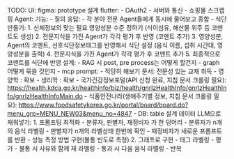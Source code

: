 
TODO:
	UI:
		figma: prototype 설계
		flutter: 
			- OAuth2
			- 서버와 통신
			- 쇼핑몰 스크랩핑
	Agent:
		기능: 
			- 질의 응답:
				- 각 분야 전문 Agent들에게 동시에 물어보고 종합
			- 식단 만들기:
				1. 신체정보의 맞는 필요 영양성분 수준 정하기 (식이섬유, 해산물 위주 등 코멘트도 생성)
				2. 전문지식을 가진 Agent가 각각 평가 후 반영 (코멘트 추가)
				3. 영양성분, Agent의 코멘트, 선호식단정보태그를 반영해서 식단 설정 (음식 이름, 섭취 시간대, 영양성분을 출력)
				4. 전문지식을 가진 Agent가 각각 평가 후 코멘트 추가
				5. 최종적으로 코멘트를 식단에 반영
		설계:
			- RAG 시 post, pre process는 어떻게 할건지
			- graph 어떻게 묶을 것인지
			- mcp
		prompt:
			- 적당히 해보기
		문서:
			전문성 있는 교재 취득
			- 영양학 : 확보
			- 생리학 : 확보
			- 국가건강정보포털(API 신청 완료, 지침 문서 크롤링 필요): https://health.kdca.go.kr/healthinfo/biz/health/gnrlzHealthInfo/gnrlzHealthInfo/gnrlzHealthInfoMain.do
			- 식품안전나라(생애주기별 정보, 지침 문서 크롤링 필요): https://www.foodsafetykorea.go.kr/portal/board/board.do?menu_grp=MENU_NEW03&menu_no=4847
			- 
	DB:
		table 설계
		데이터 LLM으로 채워넣기:
			1. 프롬프팅 최적화
				- 분류자, 판별자, 재정비자 가 한 덩어리
				- 분류자가 n개의 음식 라벨링
				- 판별자가 n개의 라벨상태 한번에 확인
				- 재정비자가 새로운 프롬프트를 반환
				- 성능 측정 방법 구현(불통 빈도로 측정)
			2. 그래프로 구현
				- 태그 라벨링
				- 평가
				- 불통 시 사유와 함께 재 라벨링
				- 통과 시 다음 음식 라벨링
				- 반복
		
